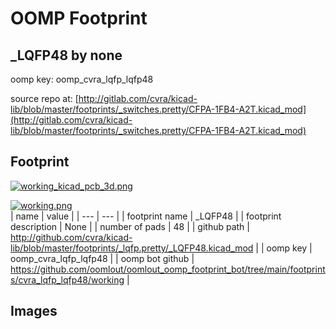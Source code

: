 # OOMP Footprint  
## _LQFP48  by none  
  
oomp key: oomp_cvra_lqfp_lqfp48  
  
source repo at: [http://gitlab.com/cvra/kicad-lib/blob/master/footprints/_switches.pretty/CFPA-1FB4-A2T.kicad_mod](http://gitlab.com/cvra/kicad-lib/blob/master/footprints/_switches.pretty/CFPA-1FB4-A2T.kicad_mod)  
## Footprint  
  
[![working_kicad_pcb_3d.png](working_kicad_pcb_3d_600.png)](working_kicad_pcb_3d.png)  
  
[![working.png](working_600.png)](working.png)  
| name | value | 
| --- | --- | 
| footprint name | _LQFP48 | 
| footprint description | None | 
| number of pads | 48 | 
| github path | http://github.com/cvra/kicad-lib/blob/master/footprints/_lqfp.pretty/_LQFP48.kicad_mod | 
| oomp key | oomp_cvra_lqfp_lqfp48 | 
| oomp bot github | https://github.com/oomlout/oomlout_oomp_footprint_bot/tree/main/footprints/cvra_lqfp_lqfp48/working | 
## Images  
